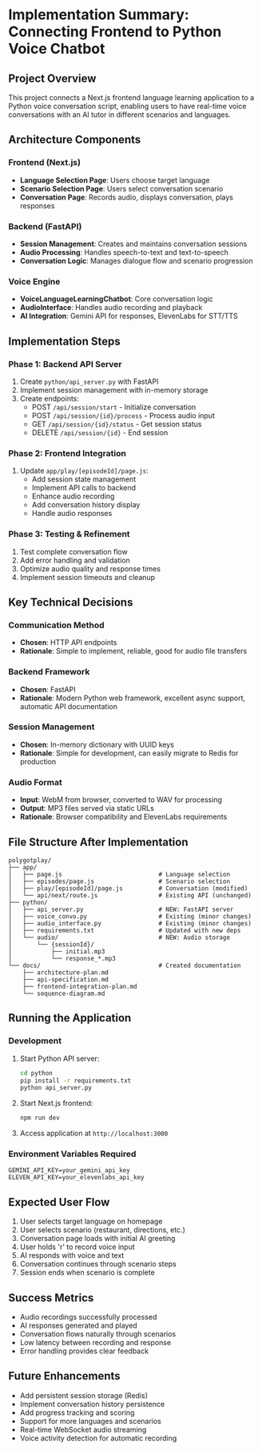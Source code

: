 # Implementation Summary: Connecting Frontend to Python Voice Chatbot

## Project Overview
This project connects a Next.js frontend language learning application to a Python voice conversation script, enabling users to have real-time voice conversations with an AI tutor in different scenarios and languages.

## Architecture Components

### Frontend (Next.js)
- **Language Selection Page**: Users choose target language
- **Scenario Selection Page**: Users select conversation scenario
- **Conversation Page**: Records audio, displays conversation, plays responses

### Backend (FastAPI)
- **Session Management**: Creates and maintains conversation sessions
- **Audio Processing**: Handles speech-to-text and text-to-speech
- **Conversation Logic**: Manages dialogue flow and scenario progression

### Voice Engine
- **VoiceLanguageLearningChatbot**: Core conversation logic
- **AudioInterface**: Handles audio recording and playback
- **AI Integration**: Gemini API for responses, ElevenLabs for STT/TTS

## Implementation Steps

### Phase 1: Backend API Server
1. Create `python/api_server.py` with FastAPI
2. Implement session management with in-memory storage
3. Create endpoints:
   - POST `/api/session/start` - Initialize conversation
   - POST `/api/session/{id}/process` - Process audio input
   - GET `/api/session/{id}/status` - Get session status
   - DELETE `/api/session/{id}` - End session

### Phase 2: Frontend Integration
1. Update `app/play/[episodeId]/page.js`:
   - Add session state management
   - Implement API calls to backend
   - Enhance audio recording
   - Add conversation history display
   - Handle audio responses

### Phase 3: Testing & Refinement
1. Test complete conversation flow
2. Add error handling and validation
3. Optimize audio quality and response times
4. Implement session timeouts and cleanup

## Key Technical Decisions

### Communication Method
- **Chosen**: HTTP API endpoints
- **Rationale**: Simple to implement, reliable, good for audio file transfers

### Backend Framework
- **Chosen**: FastAPI
- **Rationale**: Modern Python web framework, excellent async support, automatic API documentation

### Session Management
- **Chosen**: In-memory dictionary with UUID keys
- **Rationale**: Simple for development, can easily migrate to Redis for production

### Audio Format
- **Input**: WebM from browser, converted to WAV for processing
- **Output**: MP3 files served via static URLs
- **Rationale**: Browser compatibility and ElevenLabs requirements

## File Structure After Implementation

```
polygotplay/
├── app/
│   ├── page.js                           # Language selection
│   ├── episodes/page.js                  # Scenario selection
│   ├── play/[episodeId]/page.js          # Conversation (modified)
│   └── api/next/route.js                 # Existing API (unchanged)
├── python/
│   ├── api_server.py                     # NEW: FastAPI server
│   ├── voice_convo.py                    # Existing (minor changes)
│   ├── audio_interface.py                # Existing (minor changes)
│   ├── requirements.txt                  # Updated with new deps
│   └── audio/                            # NEW: Audio storage
│       └── {sessionId}/
│           ├── initial.mp3
│           └── response_*.mp3
└── docs/                                 # Created documentation
    ├── architecture-plan.md
    ├── api-specification.md
    ├── frontend-integration-plan.md
    └── sequence-diagram.md
```

## Running the Application

### Development
1. Start Python API server:
   ```bash
   cd python
   pip install -r requirements.txt
   python api_server.py
   ```

2. Start Next.js frontend:
   ```bash
   npm run dev
   ```

3. Access application at `http://localhost:3000`

### Environment Variables Required
```
GEMINI_API_KEY=your_gemini_api_key
ELEVEN_API_KEY=your_elevenlabs_api_key
```

## Expected User Flow

1. User selects target language on homepage
2. User selects scenario (restaurant, directions, etc.)
3. Conversation page loads with initial AI greeting
4. User holds 'r' to record voice input
5. AI responds with voice and text
6. Conversation continues through scenario steps
7. Session ends when scenario is complete

## Success Metrics
- Audio recordings successfully processed
- AI responses generated and played
- Conversation flows naturally through scenarios
- Low latency between recording and response
- Error handling provides clear feedback

## Future Enhancements
- Add persistent session storage (Redis)
- Implement conversation history persistence
- Add progress tracking and scoring
- Support for more languages and scenarios
- Real-time WebSocket audio streaming
- Voice activity detection for automatic recording